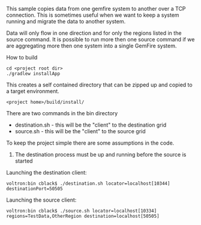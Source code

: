 This sample copies data from one gemfire system to another over a TCP connection.   This is sometimes useful when we want to keep a system running and migrate the data to another system.

Data will only flow in one direction and for only the regions listed in the source command.   It is possible to run more then one source command if we are aggregating more then one system into a single GemFire system.

How to build

```
cd <project root dir>
./gradlew installApp
```

This creates a self contained directory that can be zipped up and copied to a target environment.
```
<project home>/build/install/
```

There are two commands in the bin directory
* destination.sh - this will be the "client" to the destination grid
* source.sh - this will be the "client" to the source grid

To keep the project simple there are some assumptions in the code.
1. The destination process must be up and running before the source is started



Launching the destination client:
```
voltron:bin cblack$ ./destination.sh locator=localhost[10344] destinationPort=50505
```

Launching the source client:
```
voltron:bin cblack$ ./source.sh locator=localhost[10334] regions=TestData,OtherRegion destination=localhost[50505]
```
